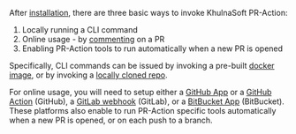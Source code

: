 
After [installation](https://pr-action-docs.khulnasoft.com/installation/), there are three basic ways to invoke KhulnaSoft PR-Action:

1. Locally running a CLI command
2. Online usage - by [commenting](https://github.com/Khulnasoft/pr-action/pull/229#issuecomment-1695021901) on a PR
3. Enabling PR-Action tools to run automatically when a new PR is opened


Specifically, CLI commands can be issued by invoking a pre-built [docker image](https://pr-action-docs.khulnasoft.com/installation/locally/#using-docker-image), or by invoking a [locally cloned repo](https://pr-action-docs.khulnasoft.com/installation/locally/#run-from-source).

For online usage, you will need to setup either a [GitHub App](https://pr-action-docs.khulnasoft.com/installation/github/#run-as-a-github-app) or a [GitHub Action](https://pr-action-docs.khulnasoft.com/installation/github/#run-as-a-github-action) (GitHub), a [GitLab webhook](https://pr-action-docs.khulnasoft.com/installation/gitlab/#run-a-gitlab-webhook-server) (GitLab), or a [BitBucket App](https://pr-action-docs.khulnasoft.com/installation/bitbucket/#run-using-khulnasoft-hosted-bitbucket-app) (BitBucket).
These platforms also enable to run PR-Action specific tools automatically when a new PR is opened, or on each push to a branch.

